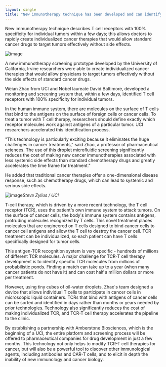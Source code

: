 ```yaml
---
layout: single
title: "New immunotherapy technique has been developed and can identify individual tumors in 100% specificity in a few days"
---
```

New immunotherapy technique describes T cell receptors with 100% specificity for individual tumors within a few days; this allows doctors to rapidly create individualized cancer therapies that would allow standard cancer drugs to target tumors effectively without side effects.

![image](https://storage.googleapis.com/mmc-cdn-bucket/uploads/2018/11/62091ba6-cancer.jpg)

A new immunotherapy screening prototype developed by the University of California, Irvine researchers were able to create individualized cancer therapies that would allow physicians to target tumors effectively without the side effects of standard cancer drugs.

Weian Zhao from UCI and Nobel laureate David Baltimore, developed a monitoring and screening system that, within a few days, identified T cell receptors with 100% specificity for individual tumors.

In the human immune system, there are molecules on the surface of T cells that bind to the antigens on the surface of foreign cells or cancer cells. To treat a tumor with T cell therapy, researchers should define exactly which receptor molecules work against antigens of a particular tumor. UCI researchers accelerated this identification process.

<script async src="//pagead2.googlesyndication.com/pagead/js/adsbygoogle.js"></script>
<ins class="adsbygoogle"
     style="display:block; text-align:center;"
     data-ad-layout="in-article"
     data-ad-format="fluid"
     data-ad-client="ca-pub-7868661326160958"
     data-ad-slot="3072558811"></ins>
<script>
     (adsbygoogle = window.adsbygoogle || []).push({});
</script>

"This technology is particularly exciting because it eliminates the huge challenges in cancer treatments," said Zhao, a professor of pharmaceutical sciences. The use of this droplet microfluidic screening significantly reduces the cost of making new cancer immunotherapies associated with less systemic side effects than standard chemotherapy drugs and greatly accelerates the time frame for treatment."

He added that traditional cancer therapies offer a one-dimensional disease response, such as chemotherapy drugs, which can lead to systemic and serious side effects.

![image](https://news.uci.edu/wp-content/uploads/2018/11/zhao_03_sz-768x558.jpg)*Steve Zylius / UCI*

T-cell therapy, which is driven by a more recent technology, the T cell receptor (TCR), uses the patient's own immune system to attack tumors. On the surface of cancer cells, the body's immune system contains antigens, protruding molecules recognized by T cells. This novel treatment places molecules that are engineered on T cells designed to bind cancer cells to cancer cell antigens and allow the T cell to destroy the cancer cell. TCR treatment can be individualized, so each patient can have T cells specifically designed for tumor cells.

This antigen-TCR recognition system is very specific - hundreds of millions of different TCR molecules. A major challenge for TCR-T cell therapy development is to identify specific TCR molecules from millions of probabilistic ponds. Finding a match can take up to a year (when many cancer patients do not have it) and can cost half a million dollars or more per treatment.

<script async src="//pagead2.googlesyndication.com/pagead/js/adsbygoogle.js"></script>
<ins class="adsbygoogle"
     style="display:block; text-align:center;"
     data-ad-layout="in-article"
     data-ad-format="fluid"
     data-ad-client="ca-pub-7868661326160958"
     data-ad-slot="3072558811"></ins>
<script>
     (adsbygoogle = window.adsbygoogle || []).push({});
</script>

However, using tiny cubes of oil-water droplets, Zhao's team designed a device that allows individual T cells to participate in cancer cells in microscopic liquid containers. TCRs that bind with antigens of cancer cells can be sorted and identified in days rather than months or years needed by prior technologies. Technology also significantly reduces the cost of making individualized TCR, and TCR-T cell therapy accelerates the pipeline to the clinic.

By establishing a partnership with Amberstone Biosciences, which is the beginning of a UCI, the entire platform and screening process will be offered to pharmaceutical companies for drug development in just a few months. This technology not only helps to modify TCR-T cell therapies for cancer, but will also be a powerful tool to discover other immunological agents, including antibodies and CAR-T cells, and to elicit in depth the inability of new immunology and cancer biology.
